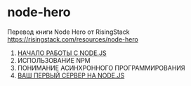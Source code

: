 # node-hero

Перевод книги Node Hero от RisingStack https://risingstack.com/resources/node-hero

1. [НАЧАЛО РАБОТЫ С NODE.JS](chapter1)
2. ИСПОЛЬЗОВАНИЕ NPM
3. ПОНИМАНИЕ АСИНХРОННОГО ПРОГРАММИРОВАНИЯ
4. [ВАШ ПЕРВЫЙ СЕРВЕР НА NODE.JS](chapter4)
